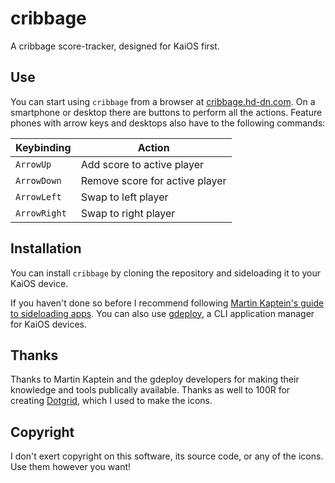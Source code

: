 # cribbage

A cribbage score-tracker, designed for KaiOS first.

## Use

You can start using `cribbage` from a browser at [cribbage.hd-dn.com](https://cribbage.hd-dn.com). On a smartphone or desktop there are buttons to perform all the actions. Feature phones with arrow keys and desktops also have to the following commands:

| Keybinding   | Action                         |
| ------------ | ------------------------------ |
| `ArrowUp`    | Add score to active player     |
| `ArrowDown`  | Remove score for active player |
| `ArrowLeft`  | Swap to left player            |
| `ArrowRight` | Swap to right player           |

## Installation

You can install `cribbage` by cloning the repository and sideloading it to your KaiOS device.

If you haven't done so before I recommend following [Martin Kaptein's guide to sideloading apps](https://kaptein.me/blog/sideloading-and-deploying-apps-to-kai-os/). You can also use [gdeploy](https://gitlab.com/suborg/gdeploy/), a CLI application manager for KaiOS devices.

## Thanks

Thanks to Martin Kaptein and the gdeploy developers for making their knowledge and tools publically available. Thanks as well to 100R for creating [Dotgrid](https://100r.co/site/dotgrid.html), which I used to make the icons.

## Copyright

I don't exert copyright on this software, its source code, or any of the icons. Use them however you want!
